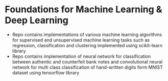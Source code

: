 # Foundations for Machine Learning & Deep Learning

* Repo contains implementations of various machine learning algorithms for supervised and unsupervised machine learning tasks such as regression, classification and clustering implemented using scikit-learn library
* Repo contains implementation of neural network for classification between authentic and counterfeit bank notes and convolutional neural network for multi class classification of hand-written digits form MNIST dataset using tensorflow library
